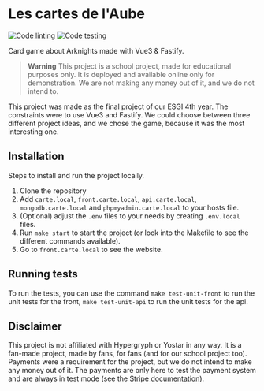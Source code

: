 # Les cartes de l'Aube

[![Code linting](https://github.com/YummYume/cartes-de-l-aube/actions/workflows/linting.yml/badge.svg)](https://github.com/YummYume/cartes-de-l-aube/actions/workflows/linting.yml)
[![Code testing](https://github.com/YummYume/cartes-de-l-aube/actions/workflows/testing.yml/badge.svg)](https://github.com/YummYume/cartes-de-l-aube/actions/workflows/testing.yml)

Card game about Arknights made with Vue3 & Fastify.

> **Warning**
> This project is a school project, made for educational purposes only. It is deployed and available online only for demonstration. We are not making any money out of it, and we do not intend to.

This project was made as the final project of our ESGI 4th year. The constraints were to use Vue3 and Fastify.
We could choose between three different project ideas, and we chose the game, because it was the most interesting one.

## Installation

Steps to install and run the project locally.

1. Clone the repository
2. Add `carte.local`, `front.carte.local`, `api.carte.local`, `mongodb.carte.local` and `phpmyadmin.carte.local` to your hosts file.
3. (Optional) adjust the `.env` files to your needs by creating `.env.local` files.
4. Run `make start` to start the project (or look into the Makefile to see the different commands available).
5. Go to `front.carte.local` to see the website.

## Running tests

To run the tests, you can use the command `make test-unit-front` to run the unit tests for the front, `make test-unit-api` to run the unit tests for the api.

## Disclaimer

This project is not affiliated with Hypergryph or Yostar in any way. It is a fan-made project, made by fans, for fans (and for our school project too).
Payments were a requirement for the project, but we do not intend to make any money out of it. The payments are only here to test the payment system and are always in test mode (see the [Stripe documentation](https://stripe.com/docs/testing?testing-method=card-numbers#cards)).
